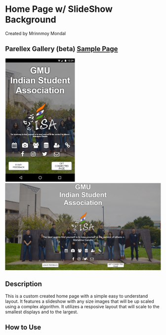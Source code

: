 # Home Page w/ SlideShow Background 
Created by Mrinnmoy Mondal 


## Parellex Gallery (beta) [Sample Page](https://mims002.github.io/websiteLayouts/HomePageSlideShow/)
<img src="Sample%20Images/mobile.PNG" height="400px"></img>
<img src="Sample%20Images/desktop.PNG" width="600px"></img>

## Description
This is a custom created home page with a simple easy to understand layout. It features a slideshow with any size images that will be up scaled using a complex algorithm. It utilizes a resposive layout that will scale to the smallest displays and to the largest. 

## How to Use 






